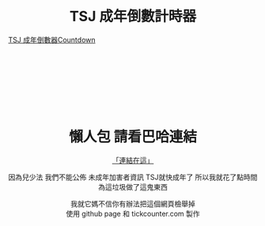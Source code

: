 

<br>
<br>
<center> <h1> TSJ 成年倒數計時器 </h1> </center>
<div data-type="countdown" data-id="2247269" class="tickcounter" style="width: 100%; position: relative; padding-bottom: 25%"><a href="//www.tickcounter.com/countdown/2247269/tsj" title="TSJ 成年倒數器">TSJ 成年倒數器</a><a href="//www.tickcounter.com/" title="Countdown">Countdown</a></div><script>(function(d, s, id) { var js, pjs = d.getElementsByTagName(s)[0]; if (d.getElementById(id)) return; js = d.createElement(s); js.id = id; js.src = "//www.tickcounter.com/static/js/loader.js"; pjs.parentNode.insertBefore(js, pjs); }(document, "script", "tickcounter-sdk"));</script>



<center><h1>懶人包 請看巴哈連結 </h1></center>
<center><a href="https://forum.gamer.com.tw/C.php?bsn=60076&snA=5905641">「連結在這」</a></center>
<center> <p> 因為兒少法 我們不能公佈 未成年加害者資訊 TSJ就快成年了 所以我就花了點時間為這垃圾做了這鬼東西<p> 
  

<center> <bold>我就它媽不信你有辦法把這個網頁檢舉掉 </bold> </center>

<center> 使用 github page 和 tickcounter.com 製作  </center>

